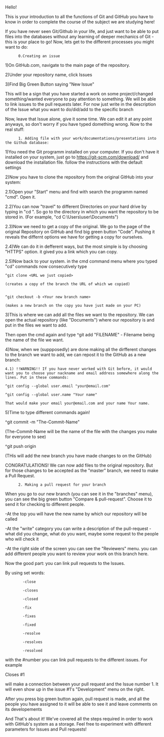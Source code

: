 Hello!

This is your introduction to all the functions of Git and GitHub you have to know in order to complete the course of the subject we are studying here!

If you have never seen Git/Github in your life, and just want to be able to put files into the databases without any learning of deeper mechanics of Git - this is your place to go!
Now, lets get to the different processes you might want to do:

          0.Creating an issue

1)On GitHub.com, navigate to the main page of the repository.

2)Under your repository name, click Issues

3)Find Big Green Button saying "New Issue"

This will be a sign that you have started  a work on some project/changed something/wanted everyone to pay attention to something. We will be able to link issues to the pull requests later. For now just write in the description of the Issue what you want to do/did/add to the specific branch

Now, leave that Issue alone, give it some time. We can edit it at any point anyways, so don't worry if you have typed domething wrong. Now to the real stuff:


          1. Adding file with your work/documentations/presentations into the Github database:

1)You need the Git programm installed on your computer. If you don't have it installed on your system, just go to https://git-scm.com/download/ and download the installation file. follow the instructions with the default settings

2)Now you have to clone the repository from the original GitHub into your system:

  2.1)Open your "Start" menu and find with search the programm named "cmd". Open it.
  
  2.2)You can now "travel" to different Directories on your hard drive by typing in "cd <path-to-the-directory-you-want-to-go>". So go to the directory in which you want the repository to be stored in. 
  (For example, "cd C:\Users\user\Documents")
  
  2.3)Now we need to get a copy of the original. We go to the page of the original Repository on GitHub and find big green button "Code". Pushing it reveals the differnt options we have for getting a copy for ourselves.
  
  2.4)We can do it in defferent ways, but the most simple is by choosing "HTTPS" option. it gived you a link which you can copy.
  
  2.5)Now back to your system. in the cmd command menu where you typed "cd" commands now consecutively type
  
    ^git clone <URL we just copied> 
  
    (creates a copy of the branch the URL of which we copied)
    
  
    ^git checkout -b <Your new branch name>
  
    (makes a new branch on the copy you have just made on your PC)
    
 3)This is where we can add all the files we want to the repository. We can open the actual repository (like "Documents") where our repository is and put in the files we want to add.
  
  Then open the cmd again and type ^git add "FILENAME" - Filename being the name of the file we want.
  
 4)Now, when we (suppposedly) are done making all the dirfferent changes to the branch we want to add, we can repost it to the GitHub as a new branch:
  
    4.1) !!WARNING!! If you have never worked with Git before, it would want you to choose your nackname and email address somewhere along the lines. Put in these commands:
  
    ^git config --global user.email "your@email.com"
  
    ^git config --global user.name "Your name"
  
    That would make your email your@email.com and your name Your name.
  
 5)Time to type different commands again!
  
  ^git commit -m "The-Commit-Name"
  
  (The-Commit-Name will be the name of the file with the changes you make for everyone to see)
  
  
  ^git push origin <Your new branch name>
  
  (THis will add the new branch you have made changes to on the GitHub)
 
 CONGRATULATIONS! We can now add files to the original repository. But for those changes to be accepted as the "master" branch, we need to make a Pull Request.
 
          2. Making a pull request for your branch
  
 When you go to our new branch (you can see it in the "branches" menu), you can see the big green button "Compare & pull-request". Choose it to send it for checking to different people.
 
 -At the top you will have the new name by which our repository will be called
  
 -At the "write" category you can write a description of the pull-request - what did you change, what do you want, maybe some request to the people who will check it
 
  -At the right side of the screen you can see the "Reviewers" menu. you can add different people you want to review your work on this branch here.
 
  Now the good part: you can link pull requests to the Issues.
  
  By using set words:
  
            -close

            -closes

            -closed

            -fix

            -fixes

            -fixed

            -resolve

            -resolves

            -resolved
  
  with the #number you can link pull requests to the different issues. For example
  
  Closes #1
  
  will make a connection between your pull request and the Issue number 1. It will even show up in the issue #1's "Development" menu on the right.
  
  
  After you press big green button again, pull request is made, and all the people you have assigned to it will be able to see it and leave comments on its developements
  
And That's about it! We've covered all the steps required in order to work  with GitHub's system as a storage.
Feel free to experiment with different parameters for Issues and Pull requests!

